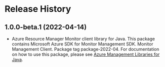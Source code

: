 # Release History

## 1.0.0-beta.1 (2022-04-14)

- Azure Resource Manager Monitor client library for Java. This package contains Microsoft Azure SDK for Monitor Management SDK. Monitor Management Client. Package tag package-2022-04. For documentation on how to use this package, please see [Azure Management Libraries for Java](https://aka.ms/azsdk/java/mgmt).
